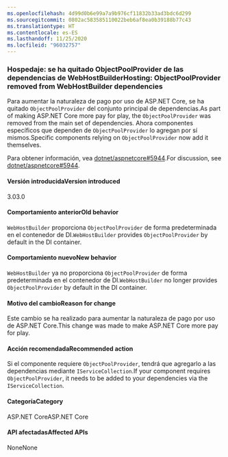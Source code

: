 ```yaml
---
ms.openlocfilehash: 4d99d0b6e99a7a9b976cf11832b33ad3bdc6d299
ms.sourcegitcommit: 0802ac583585110022beb6af8ea0b39188b77c43
ms.translationtype: HT
ms.contentlocale: es-ES
ms.lasthandoff: 11/25/2020
ms.locfileid: "96032757"
---
```

### <a name="hosting-objectpoolprovider-removed-from-webhostbuilder-dependencies"></a><span data-ttu-id="d8ef9-101">Hospedaje: se ha quitado ObjectPoolProvider de las dependencias de WebHostBuilder</span><span class="sxs-lookup"><span data-stu-id="d8ef9-101">Hosting: ObjectPoolProvider removed from WebHostBuilder dependencies</span></span>

<span data-ttu-id="d8ef9-102">Para aumentar la naturaleza de pago por uso de ASP.NET Core, se ha quitado `ObjectPoolProvider` del conjunto principal de dependencias.</span><span class="sxs-lookup"><span data-stu-id="d8ef9-102">As part of making ASP.NET Core more pay for play, the `ObjectPoolProvider` was removed from the main set of dependencies.</span></span> <span data-ttu-id="d8ef9-103">Ahora componentes específicos que dependen de `ObjectPoolProvider` lo agregan por sí mismos.</span><span class="sxs-lookup"><span data-stu-id="d8ef9-103">Specific components relying on `ObjectPoolProvider` now add it themselves.</span></span>

<span data-ttu-id="d8ef9-104">Para obtener información, vea [dotnet/aspnetcore#5944](https://github.com/dotnet/aspnetcore/issues/5944).</span><span class="sxs-lookup"><span data-stu-id="d8ef9-104">For discussion, see [dotnet/aspnetcore#5944](https://github.com/dotnet/aspnetcore/issues/5944).</span></span>

#### <a name="version-introduced"></a><span data-ttu-id="d8ef9-105">Versión introducida</span><span class="sxs-lookup"><span data-stu-id="d8ef9-105">Version introduced</span></span>

<span data-ttu-id="d8ef9-106">3.0</span><span class="sxs-lookup"><span data-stu-id="d8ef9-106">3.0</span></span>

#### <a name="old-behavior"></a><span data-ttu-id="d8ef9-107">Comportamiento anterior</span><span class="sxs-lookup"><span data-stu-id="d8ef9-107">Old behavior</span></span>

<span data-ttu-id="d8ef9-108">`WebHostBuilder` proporciona `ObjectPoolProvider` de forma predeterminada en el contenedor de DI.</span><span class="sxs-lookup"><span data-stu-id="d8ef9-108">`WebHostBuilder` provides `ObjectPoolProvider` by default in the DI container.</span></span>

#### <a name="new-behavior"></a><span data-ttu-id="d8ef9-109">Comportamiento nuevo</span><span class="sxs-lookup"><span data-stu-id="d8ef9-109">New behavior</span></span>

<span data-ttu-id="d8ef9-110">`WebHostBuilder` ya no proporciona `ObjectPoolProvider` de forma predeterminada en el contenedor de DI.</span><span class="sxs-lookup"><span data-stu-id="d8ef9-110">`WebHostBuilder` no longer provides `ObjectPoolProvider` by default in the DI container.</span></span>

#### <a name="reason-for-change"></a><span data-ttu-id="d8ef9-111">Motivo del cambio</span><span class="sxs-lookup"><span data-stu-id="d8ef9-111">Reason for change</span></span>

<span data-ttu-id="d8ef9-112">Este cambio se ha realizado para aumentar la naturaleza de pago por uso de ASP.NET Core.</span><span class="sxs-lookup"><span data-stu-id="d8ef9-112">This change was made to make ASP.NET Core more pay for play.</span></span>

#### <a name="recommended-action"></a><span data-ttu-id="d8ef9-113">Acción recomendada</span><span class="sxs-lookup"><span data-stu-id="d8ef9-113">Recommended action</span></span>

<span data-ttu-id="d8ef9-114">Si el componente requiere `ObjectPoolProvider`, tendrá que agregarlo a las dependencias mediante `IServiceCollection`.</span><span class="sxs-lookup"><span data-stu-id="d8ef9-114">If your component requires `ObjectPoolProvider`, it needs to be added to your dependencies via the `IServiceCollection`.</span></span>

#### <a name="category"></a><span data-ttu-id="d8ef9-115">Categoría</span><span class="sxs-lookup"><span data-stu-id="d8ef9-115">Category</span></span>

<span data-ttu-id="d8ef9-116">ASP.NET Core</span><span class="sxs-lookup"><span data-stu-id="d8ef9-116">ASP.NET Core</span></span>

#### <a name="affected-apis"></a><span data-ttu-id="d8ef9-117">API afectadas</span><span class="sxs-lookup"><span data-stu-id="d8ef9-117">Affected APIs</span></span>

<span data-ttu-id="d8ef9-118">None</span><span class="sxs-lookup"><span data-stu-id="d8ef9-118">None</span></span>

<!-- 

#### Affected APIs

Not detectable via API analysis

-->
